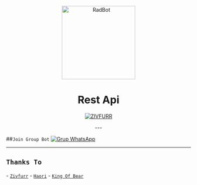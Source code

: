 <p align="center">
<img src="https://telegra.ph/file/e72b1188ff75ad36838a7.jpg" alt="RadBot" width="200"/>

</p>
<h1 align="center">Rest Api</h1>
<p align="center"> <a href="https://Lexxy24.github.io"> <img src="https://readme-typing-svg.herokuapp.com?size=15&width=280&lines=Thanks+Using+My+Api+🌱" alt="ZIVFURR" /> </a> </p>
<p align="center">
---

##```Join Group Bot```
 [![Grup WhatsApp](https://img.shields.io/badge/WhatsApp%20Group-25D366?style=for-the-badge&logo=whatsapp&logoColor=white)](https://chat.whatsapp.com/Kyz397uqvJZ5AvX7I4BSID)  
 
---
## ```Thanks To```
  
 - [`Zivfurr`]() 
 - [`Haori`]() 
 - [`King Of Bear`]() 



